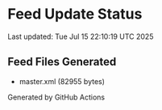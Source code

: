 # Feed Update Status
Last updated: Tue Jul 15 22:10:19 UTC 2025

## Feed Files Generated
- master.xml (82955 bytes)

Generated by GitHub Actions
